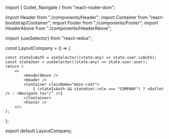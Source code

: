 
import { Outlet, Navigate } from "react-router-dom";

import Header from "./components/Header";
import Container from "react-bootstrap/Container";
import Footer from "./components/Footer";
import HeaderAbove from "./components/HeaderAbove";

import {useSelector} from "react-redux";

const LayoutCompany = () => {

    const stateIsAuth = useSelector((state:any) => state.user.isAuth);
    const stateUser = useSelector((state:any) => state.user.user);
    return (
        <>
            <HeaderAbove />
            <Header />
            <Container className="main-cont">
                { (stateIsAuth && stateUser.role === "COMPANY") ? <Outlet /> : <Navigate to="/" />}
            </Container>
            <Footer />
        </>
    );
};

export default LayoutCompany;
